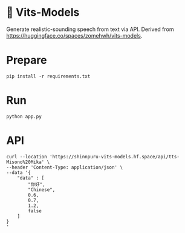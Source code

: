 # 🏃 Vits-Models

Generate realistic-sounding speech from text via API. Derived from https://huggingface.co/spaces/zomehwh/vits-models.

# Prepare

```
pip install -r requirements.txt
```

# Run

```
python app.py
```

# API

```
curl --location 'https://shinnpuru-vits-models.hf.space/api/tts-Misono%20Mika' \
--header 'Content-Type: application/json' \
--data '{
    "data" : [
        "你好",
        "Chinese",
        0.6,
        0.7,
        1.2,
        false
    ]
}
'
```

